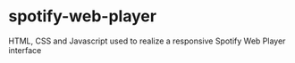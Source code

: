 # spotify-web-player
HTML, CSS and Javascript used to realize a responsive Spotify Web Player interface
